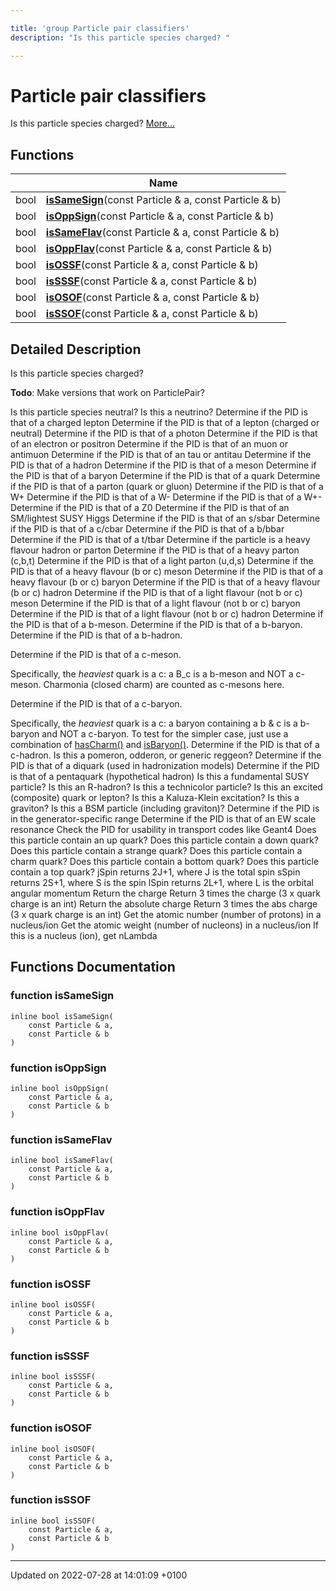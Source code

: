 ```yaml
---

title: 'group Particle pair classifiers'
description: "Is this particle species charged? "

---
```


# Particle pair classifiers

Is this particle species charged?  [More...](#detailed-description)

## Functions

|                | Name           |
| -------------- | -------------- |
| bool | **[isSameSign](http://example.org/modules/group__particleutils__pairclass/#function-issamesign)**(const Particle & a, const Particle & b) |
| bool | **[isOppSign](http://example.org/modules/group__particleutils__pairclass/#function-isoppsign)**(const Particle & a, const Particle & b) |
| bool | **[isSameFlav](http://example.org/modules/group__particleutils__pairclass/#function-issameflav)**(const Particle & a, const Particle & b) |
| bool | **[isOppFlav](http://example.org/modules/group__particleutils__pairclass/#function-isoppflav)**(const Particle & a, const Particle & b) |
| bool | **[isOSSF](http://example.org/modules/group__particleutils__pairclass/#function-isossf)**(const Particle & a, const Particle & b) |
| bool | **[isSSSF](http://example.org/modules/group__particleutils__pairclass/#function-issssf)**(const Particle & a, const Particle & b) |
| bool | **[isOSOF](http://example.org/modules/group__particleutils__pairclass/#function-isosof)**(const Particle & a, const Particle & b) |
| bool | **[isSSOF](http://example.org/modules/group__particleutils__pairclass/#function-isssof)**(const Particle & a, const Particle & b) |

## Detailed Description

Is this particle species charged? 

**Todo**: Make versions that work on ParticlePair?

Is this particle species neutral? Is this a neutrino? Determine if the PID is that of a charged lepton Determine if the PID is that of a lepton (charged or neutral) Determine if the PID is that of a photon Determine if the PID is that of an electron or positron Determine if the PID is that of an muon or antimuon Determine if the PID is that of an tau or antitau Determine if the PID is that of a hadron Determine if the PID is that of a meson Determine if the PID is that of a baryon Determine if the PID is that of a quark Determine if the PID is that of a parton (quark or gluon) Determine if the PID is that of a W+ Determine if the PID is that of a W- Determine if the PID is that of a W+- Determine if the PID is that of a Z0 Determine if the PID is that of an SM/lightest SUSY Higgs Determine if the PID is that of an s/sbar Determine if the PID is that of a c/cbar Determine if the PID is that of a b/bbar Determine if the PID is that of a t/tbar Determine if the particle is a heavy flavour hadron or parton Determine if the PID is that of a heavy parton (c,b,t) Determine if the PID is that of a light parton (u,d,s) Determine if the PID is that of a heavy flavour (b or c) meson Determine if the PID is that of a heavy flavour (b or c) baryon Determine if the PID is that of a heavy flavour (b or c) hadron Determine if the PID is that of a light flavour (not b or c) meson Determine if the PID is that of a light flavour (not b or c) baryon Determine if the PID is that of a light flavour (not b or c) hadron Determine if the PID is that of a b-meson. Determine if the PID is that of a b-baryon. Determine if the PID is that of a b-hadron.

Determine if the PID is that of a c-meson.

Specifically, the _heaviest_ quark is a c: a B_c is a b-meson and NOT a c-meson. Charmonia (closed charm) are counted as c-mesons here.

Determine if the PID is that of a c-baryon.

Specifically, the _heaviest_ quark is a c: a baryon containing a b & c is a b-baryon and NOT a c-baryon. To test for the simpler case, just use a combination of <a href="http://example.org/modules/group__mcutils__partoncontent/#function-hascharm">hasCharm()</a> and <a href="http://example.org/modules/group__mcutils__qcomp/#function-isbaryon">isBaryon()</a>. Determine if the PID is that of a c-hadron. Is this a pomeron, odderon, or generic reggeon? Determine if the PID is that of a diquark (used in hadronization models) Determine if the PID is that of a pentaquark (hypothetical hadron) Is this a fundamental SUSY particle? Is this an R-hadron? Is this a technicolor particle? Is this an excited (composite) quark or lepton? Is this a Kaluza-Klein excitation? Is this a graviton? Is this a BSM particle (including graviton)? Determine if the PID is in the generator-specific range Determine if the PID is that of an EW scale resonance Check the PID for usability in transport codes like Geant4 Does this particle contain an up quark? Does this particle contain a down quark? Does this particle contain a strange quark? Does this particle contain a charm quark? Does this particle contain a bottom quark? Does this particle contain a top quark? jSpin returns 2J+1, where J is the total spin sSpin returns 2S+1, where S is the spin lSpin returns 2L+1, where L is the orbital angular momentum Return the charge Return 3 times the charge (3 x quark charge is an int) Return the absolute charge Return 3 times the abs charge (3 x quark charge is an int) Get the atomic number (number of protons) in a nucleus/ion Get the atomic weight (number of nucleons) in a nucleus/ion If this is a nucleus (ion), get nLambda


## Functions Documentation

### function isSameSign

```
inline bool isSameSign(
    const Particle & a,
    const Particle & b
)
```


### function isOppSign

```
inline bool isOppSign(
    const Particle & a,
    const Particle & b
)
```


### function isSameFlav

```
inline bool isSameFlav(
    const Particle & a,
    const Particle & b
)
```


### function isOppFlav

```
inline bool isOppFlav(
    const Particle & a,
    const Particle & b
)
```


### function isOSSF

```
inline bool isOSSF(
    const Particle & a,
    const Particle & b
)
```


### function isSSSF

```
inline bool isSSSF(
    const Particle & a,
    const Particle & b
)
```


### function isOSOF

```
inline bool isOSOF(
    const Particle & a,
    const Particle & b
)
```


### function isSSOF

```
inline bool isSSOF(
    const Particle & a,
    const Particle & b
)
```






-------------------------------

Updated on 2022-07-28 at 14:01:09 +0100
